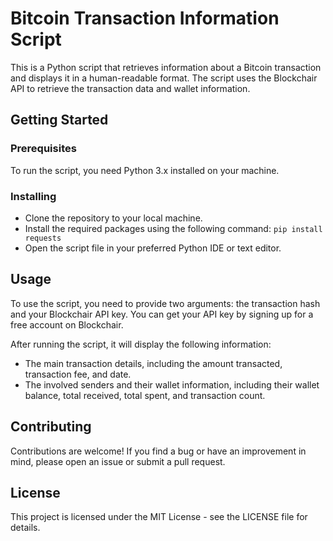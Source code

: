 # Bitcoin Transaction Information Script
This is a Python script that retrieves information about a Bitcoin transaction and displays it in a human-readable format. The script uses the Blockchair API to retrieve the transaction data and wallet information.

## Getting Started
### Prerequisites
To run the script, you need Python 3.x installed on your machine.

### Installing
- Clone the repository to your local machine.
- Install the required packages using the following command: ``` pip install requests ```
- Open the script file in your preferred Python IDE or text editor.

## Usage
To use the script, you need to provide two arguments: the transaction hash and your Blockchair API key. You can get your API key by signing up for a free account on Blockchair.

After running the script, it will display the following information:

- The main transaction details, including the amount transacted, transaction fee, and date.
- The involved senders and their wallet information, including their wallet balance, total received, total spent, and transaction count.

## Contributing
Contributions are welcome! If you find a bug or have an improvement in mind, please open an issue or submit a pull request.

## License
This project is licensed under the MIT License - see the LICENSE file for details.
